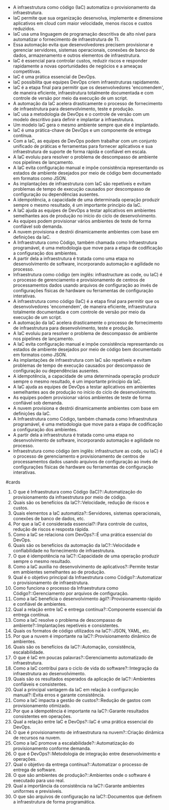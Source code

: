 
- A infraestrutura como código (IaC) automatiza o provisionamento da infraestrutura.
- IaC permite que sua organização desenvolva, implemente e dimensione aplicativos em cloud com maior velocidade, menos riscos e custos reduzidos.
- IaC usa uma linguagem de programação descritiva de alto nível para automatizar o fornecimento de infraestrutura de TI.
- Essa automação evita que desenvolvedores precisem provisionar e gerenciar servidores, sistemas operacionais, conexões de banco de dados, armazenamento e outros elementos de infraestrutura.
- IaC é essencial para controlar custos, reduzir riscos e responder rapidamente a novas oportunidades de negócios e a ameaças competitivas.
- IaC é uma prática essencial de DevOps.
- IaC possibilita que equipes DevOps criem infraestruturas rapidamente.
- IaC é a etapa final para permitir que os desenvolvedores 'encomendem', de maneira eficiente, infraestrutura totalmente documentada e com controle de versão por meio da execução de um script.
- A automação da IaC acelera drasticamente o processo de fornecimento de infraestrutura para desenvolvimento, teste e produção.
- IaC usa a metodologia de DevOps e o controle de versão com um modelo descritivo para definir e implantar a infraestrutura.
- Um modelo IaC gera o mesmo ambiente sempre que ele é implantado.
- IaC é uma prática-chave de DevOps e um componente de entrega contínua.
- Com a IaC, as equipes de DevOps podem trabalhar com um conjunto unificado de práticas e ferramentas para fornecer aplicativos e sua infraestrutura de suporte de forma rápida e confiável em escala.
- A IaC evoluiu para resolver o problema de descompasso de ambiente nos pipelines de lançamento.
- A IaC evita configuração manual e impõe consistência representando os estados de ambiente desejados por meio de código bem documentado em formatos como JSON.
- As implantações de infraestrutura com IaC são repetíveis e evitam problemas de tempo de execução causados por descompasso de configuração ou dependências ausentes.
- A idempotência, a capacidade de uma determinada operação produzir sempre o mesmo resultado, é um importante princípio da IaC.
- A IaC ajuda as equipes de DevOps a testar aplicativos em ambientes semelhantes aos de produção no início do ciclo de desenvolvimento.
- As equipes podem provisionar vários ambientes de teste de forma confiável sob demanda.
- A nuvem provisiona e destrói dinamicamente ambientes com base em definições da IaC.
- A Infraestrutura como Código, também chamada como Infraestrutura programável, é uma metodologia que move para a etapa de codificação a configuração dos ambientes.
- A partir dela a infraestrutura é tratada como uma etapa no desenvolvimento de software, incorporando automação e agilidade no processo.
- Infraestrutura como código (em inglês: infrastructure as code, ou IaC) é o processo de gerenciamento e provisionamento de centros de processamentos dados usando arquivos de configuração ao invés de configurações físicas de hardware ou ferramentas de configuração interativas.
- A infraestrutura como código (IaC) é a etapa final para permitir que os desenvolvedores 'encomendem', de maneira eficiente, infraestrutura totalmente documentada e com controle de versão por meio da execução de um script.
- A automação da IaC acelera drasticamente o processo de fornecimento de infraestrutura para desenvolvimento, teste e produção.
- A IaC evoluiu para resolver o problema de descompasso de ambiente nos pipelines de lançamento.
- A IaC evita configuração manual e impõe consistência representando os estados de ambiente desejados por meio de código bem documentado em formatos como JSON.
- As implantações de infraestrutura com IaC são repetíveis e evitam problemas de tempo de execução causados por descompasso de configuração ou dependências ausentes.
- A idempotência, a capacidade de uma determinada operação produzir sempre o mesmo resultado, é um importante princípio da IaC.
- A IaC ajuda as equipes de DevOps a testar aplicativos em ambientes semelhantes aos de produção no início do ciclo de desenvolvimento.
- As equipes podem provisionar vários ambientes de teste de forma confiável sob demanda.
- A nuvem provisiona e destrói dinamicamente ambientes com base em definições da IaC.
- A Infraestrutura como Código, também chamada como Infraestrutura programável, é uma metodologia que move para a etapa de codificação a configuração dos ambientes.
- A partir dela a infraestrutura é tratada como uma etapa no desenvolvimento de software, incorporando automação e agilidade no processo.
- Infraestrutura como código (em inglês: infrastructure as code, ou IaC) é o processo de gerenciamento e provisionamento de centros de processamentos dados usando arquivos de configuração ao invés de configurações físicas de hardware ou ferramentas de configuração interativas. 

#cards
1. O que é Infraestrutura como Código (IaC)?::Automatização do provisionamento da infraestrutura por meio de código.
2. Quais são os benefícios da IaC?::Velocidade, redução de riscos e custos.
3. Quais elementos a IaC automatiza?::Servidores, sistemas operacionais, conexões de banco de dados, etc.
4. Por que a IaC é considerada essencial?::Para controle de custos, redução de riscos e resposta rápida.
5. Como a IaC se relaciona com DevOps?::É uma prática essencial do DevOps.
6. Quais são os benefícios da automação da IaC?::Velocidade e confiabilidade no fornecimento de infraestrutura.
7. O que é idempotência na IaC?::Capacidade de uma operação produzir sempre o mesmo resultado.
8. Como a IaC auxilia no desenvolvimento de aplicativos?::Permite testar em ambientes semelhantes ao de produção.
9. Qual é o objetivo principal da Infraestrutura como Código?::Automatizar o provisionamento de infraestrutura.
10. Como funciona o processo da Infraestrutura como Código?::Gerenciamento por arquivos de configuração.
11. Como a IaC beneficia o desenvolvimento ágil?::Provisionamento rápido e confiável de ambientes.
12. Qual a relação entre IaC e entrega contínua?::Componente essencial da entrega contínua.
13. Como a IaC resolve o problema de descompasso de ambiente?::Implantações repetíveis e consistentes.
14. Quais os formatos de código utilizados na IaC?::JSON, YAML, etc.
15. Por que a nuvem é importante na IaC?::Provisionamento dinâmico de ambientes.
16. Quais são os benefícios da IaC?::Automação, consistência, escalabilidade.
17. O que é IaC em poucas palavras?::Gerenciamento automatizado de infraestrutura.
18. Como a IaC contribui para o ciclo de vida do software?::Integração da infraestrutura ao desenvolvimento.
19. Quais são os resultados esperados da aplicação de IaC?::Ambientes confiáveis e consistentes.
20. Qual a principal vantagem da IaC em relação à configuração manual?::Evita erros e garante consistência.
21. Como a IaC impacta a gestão de custos?::Redução de gastos com provisionamento otimizado.
22. Por que a idempotência é importante na IaC?::Garante resultados consistentes em operações.
23. Qual a relação entre IaC e DevOps?::IaC é uma prática essencial do DevOps.
24. O que é provisionamento de infraestrutura na nuvem?::Criação dinâmica de recursos na nuvem.
25. Como a IaC promove a escalabilidade?::Automatização do provisionamento conforme demanda.
26. O que é DevOps?::Metodologia de integração entre desenvolvimento e operações.
27. Qual o objetivo da entrega contínua?::Automatizar o processo de entrega de software.
28. O que são ambientes de produção?::Ambientes onde o software é executado para uso real.
29. Qual a importância da consistência na IaC?::Garante ambientes uniformes e previsíveis.
30. O que são arquivos de configuração na IaC?::Documentos que definem a infraestrutura de forma programática.


